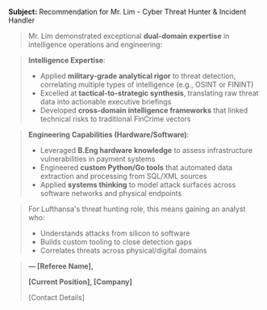 **Subject:** Recommendation for Mr. Lim - Cyber Threat Hunter & Incident Handler

> Mr. Lim demonstrated exceptional **dual-domain expertise** in intelligence operations and engineering:

> **Intelligence Expertise**:  
> - Applied **military-grade analytical rigor** to threat detection, correlating multiple types of intelligence (e.g., OSINT or FININT)   
> - Excelled at **tactical-to-strategic synthesis**, translating raw threat data into actionable executive briefings
> - Developed **cross-domain intelligence frameworks** that linked technical risks to traditional FinCrime vectors 


> **Engineering Capabilities (Hardware/Software)**:  
> - Leveraged **B.Eng hardware knowledge** to assess infrastructure vulnerabilities in payment systems  
> - Engineered **custom Python/Go tools** that automated data extraction and processing from SQL/XML sources  
> - Applied **systems thinking** to model attack surfaces across software networks and physical endpoints  

> For Lufthansa's threat hunting role, this means gaining an analyst who:  
> - Understands attacks from silicon to software  
> - Builds custom tooling to close detection gaps  
> - Correlates threats across physical/digital domains  

> **— [Referee Name],**
>
> **[Current Position], [Company]**  
>
> [Contact Details]
